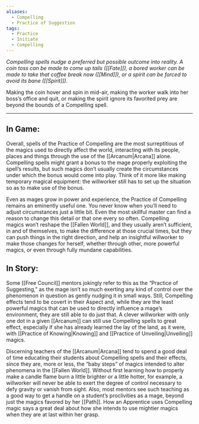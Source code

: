```yaml
---
aliases:
  - Compelling
  - Practice of Suggestion
tags:
  - Practice
  - Initiate
  - Compelling
---
```


_Compelling spells nudge a preferred but possible outcome into reality. A coin toss can be made to come up tails ([[Fate]]), a bored worker can be made to take that coffee break now ([[Mind]]), or a spirit can be forced to avoid its bane ([[Spirit]])._

Making the coin hover and spin in mid-air, making the worker walk into her boss’s office and quit, or making the spirit ignore its favorited prey are beyond the bounds of a Compelling spell.

---

## In Game:

Overall, spells of the Practice of Compelling are the most surreptitious of the magics used to directly affect the world, interacting with its people, places and things through the use of the [[Arcanum|Arcana]] alone.
Compelling spells might grant a bonus to the mage properly exploiting the spell’s results, but such magics don’t usually create the circumstances under which the bonus would come into play. Think of it more like making temporary magical equipment: the willworker still has to set up the situation so as to make use of the bonus.

Even as mages grow in power and experience, the Practice of Compelling remains an eminently useful one. You never know when you’ll need to adjust circumstances just a little bit. Even the most skillful master can find a reason to change this detail or that one every so often. 
Compelling magics won’t reshape the [[Fallen World]], and they usually aren’t sufficient, in and of themselves, to make the difference at those crucial times, but they can push things in the right direction, and help an insightful willworker to make those changes for herself, whether through other, more powerful magics, or even through fully mundane capabilities.

## In Story:

Some [[Free Council]] mentors jokingly refer to this as the “Practice of Suggesting,” as the mage isn’t so much exerting any kind of control over the phenomenon in question as gently nudging it in small ways. Still, Compelling effects tend to be covert in their Aspect and, while they are the least powerful magics that can be used to directly influence a mage’s environment, they are still able to do just that. A clever willworker with only one dot in a given [[Arcanum]] can still use Compelling spells to great effect, especially if she has already learned the lay of the land, as it were, with [[Practice of Knowing|Knowing]] and [[Practice of Unveiling|Unveiling]] magics.  
  
Discerning teachers of the [[Arcanum|Arcana]] tend to spend a good deal of time educating their students about Compelling spells and their effects, since they are, more or less, the “baby steps” of magics intended to alter phenomena in the [[Fallen World]]. Without first learning how to properly make a candle flame burn a little brighter or a little hotter, for example, a willworker will never be able to exert the degree of control necessary to defy gravity or vanish from sight. Also, most mentors see such teaching as a good way to get a handle on a student’s proclivities as a mage, beyond just the magics favored by her [[Path]]. How an Apprentice uses Compelling magic says a great deal about how she intends to use mightier magics when they are at last within her grasp.